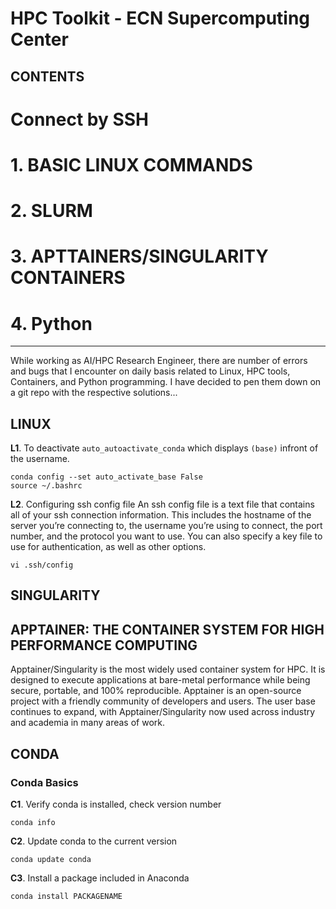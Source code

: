 # HPC Toolkit - ECN Supercomputing Center



## CONTENTS


# Connect by SSH



# 1. BASIC LINUX COMMANDS
# 2. SLURM
# 3. APTTAINERS/SINGULARITY CONTAINERS
# 4. Python


--------------------------------------------------------------------------------------------------------------------------------------------
While working as AI/HPC Research Engineer, there are number of errors and bugs that I encounter on daily basis related to Linux, HPC tools, Containers, and Python programming. I have decided to pen them down on a git repo with the respective solutions...

## LINUX
**L1**. To deactivate `auto_autoactivate_conda` which displays `(base)` infront of the username.

```
conda config --set auto_activate_base False
source ~/.bashrc
```


**L2**. Configuring ssh config file
An ssh config file is a text file that contains all of your ssh connection information. This includes the hostname of the server you’re connecting to, the username you’re using to connect, the port number, and the protocol you want to use. You can also specify a key file to use for authentication, as well as other options.
```
vi .ssh/config
```
## SINGULARITY

## APPTAINER: THE CONTAINER SYSTEM FOR HIGH PERFORMANCE COMPUTING
Apptainer/Singularity is the most widely used container system for HPC. It is designed to execute applications at bare-metal performance while being secure, portable, and 100% reproducible. Apptainer is an open-source project with a friendly community of developers and users. The user base continues to expand, with Apptainer/Singularity now used across industry and academia in many areas of work.

## CONDA
### Conda Basics
**C1**. Verify conda is installed, check version number
```
conda info
```
**C2**. Update conda to the current version
```
conda update conda
```
**C3**. Install a package included in Anaconda
```
conda install PACKAGENAME
```
